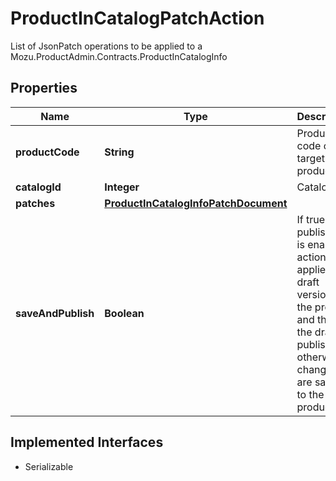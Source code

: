 

# ProductInCatalogPatchAction

List of JsonPatch operations to be applied to a Mozu.ProductAdmin.Contracts.ProductInCatalogInfo

## Properties

| Name | Type | Description | Notes |
|------------ | ------------- | ------------- | -------------|
|**productCode** | **String** | Product code of the target product |  [optional] |
|**catalogId** | **Integer** | CatalogId |  [optional] |
|**patches** | [**ProductInCatalogInfoPatchDocument**](ProductInCatalogInfoPatchDocument.md) |  |  [optional] |
|**saveAndPublish** | **Boolean** | If true and publishing is enabled, actions are applied to a draft version of the product and then the draft is published otherwise  changes are saved to the live product. |  [optional] |


## Implemented Interfaces

* Serializable


